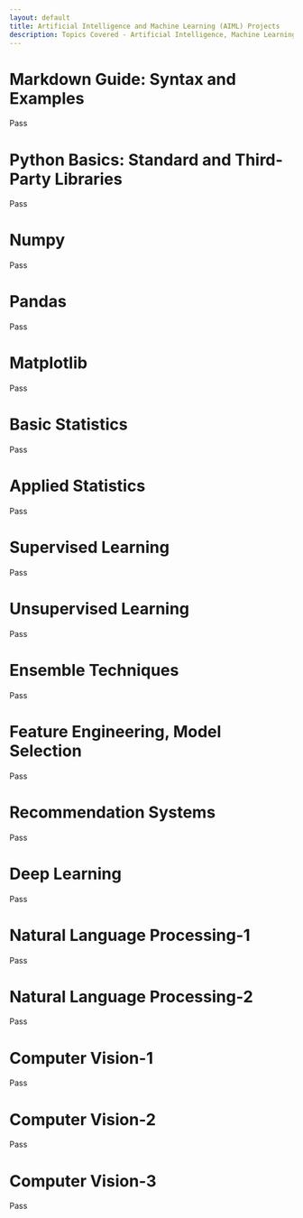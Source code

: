 ```yaml
---
layout: default
title: Artificial Intelligence and Machine Learning (AIML) Projects
description: Topics Covered - Artificial Intelligence, Machine Learning, Data Science
---
```


# Markdown Guide: Syntax and Examples

Pass

# Python Basics: Standard and Third-Party Libraries

Pass

# Numpy

Pass

# Pandas

Pass

# Matplotlib

Pass

# Basic Statistics

Pass

# Applied Statistics

Pass

# Supervised Learning

Pass

# Unsupervised Learning

Pass

# Ensemble Techniques

Pass

# Feature Engineering, Model Selection

Pass

# Recommendation Systems

Pass

# Deep Learning

Pass

# Natural Language Processing-1

Pass

# Natural Language Processing-2

Pass

# Computer Vision-1

Pass

# Computer Vision-2

Pass

# Computer Vision-3

Pass
